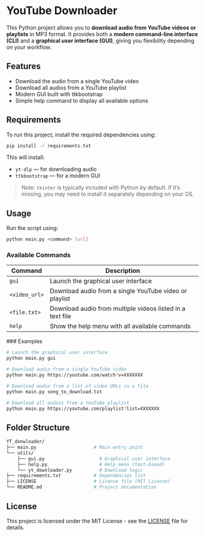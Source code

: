# YouTube Downloader

This Python project allows you to **download audio from YouTube videos or playlists** in MP3 format. It provides both a **modern command-line interface (CLI)** and a **graphical user interface (GUI)**, giving you flexibility depending on your workflow.

## Features

- Download the audio from a single YouTube video
- Download all audios from a YouTube playlist
- Modern GUI built with ttkbootstrap
- Simple help command to display all available options

## Requirements

To run this project, install the required dependencies using:

```bash
pip install -r requirements.txt
```

This will install:

- `yt-dlp` — for downloading audio
- `ttkbootstrap` — for a modern GUI

> Note: `tkinter` is typically included with Python by default. If it’s missing, you may need to install it separately depending on your OS.

## Usage

Run the script using:

```bash
python main.py <command> [url]
```

### Available Commands

| Command                     | Description                                                 |
| --------------------------- | ----------------------------------------------------------- |
| `gui`                       | Launch the graphical user interface                         |
| `<video_url>`               | Download audio from a single YouTube video or playlist      |
| `<file.txt>`                | Download audio from multiple videos listed in a text file   |
| `help`                      | Show the help menu with all available commands              |

### Examples

``` bash
# Launch the graphical user interface
python main.py gui

# Download audio from a single YouTube video
python main.py https://youtube.com/watch?v=XXXXXXX

# Download audio from a list of video URLs in a file
python main.py song_to_download.txt

# Download all audios from a YouTube playlist
python main.py https://youtube.com/playlist?list=XXXXXXX
```

## Folder Structure

```bash
YT_donwloader/
├── main.py                     # Main entry point
└── utils/
    ├── gui.py                    # Graphical user interface
    ├── help.py                   # Help menu (text-based)
    └── yt_downloader.py          # Download logic
├── requirements.txt            # Dependencies list
├── LICENSE                     # License file (MIT License)
└── README.md                   # Project documentation
```

## License

This project is licensed under the MIT License - see the [LICENSE](LICENSE) file for details.
